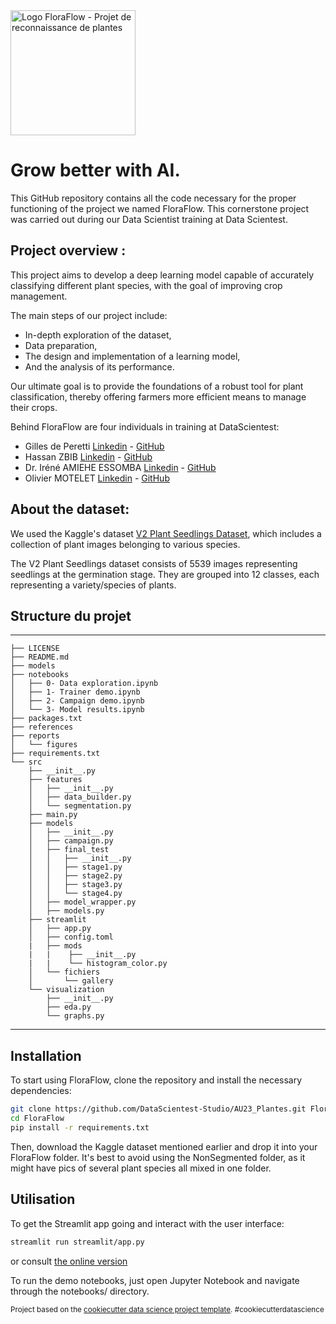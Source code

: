 <img src="https://github.com/gillesdeperetti/AU23_Plantes/blob/2d0e389b6e574a52350fc512aa2243e58541f1bd/src/streamlit/fichiers/FloraFlow.png" alt="Logo FloraFlow - Projet de reconnaissance de plantes" width="200" height="200">

# Grow better with AI.

This GitHub repository contains all the code necessary for the proper functioning of the project we named FloraFlow. This cornerstone project was carried out during our Data Scientist training at Data Scientest.

## Project overview :
This project aims to develop a deep learning model capable of accurately classifying different plant species, with the goal of improving crop management.

The main steps of our project include:

- In-depth exploration of the dataset,
- Data preparation,
- The design and implementation of a learning model,
- And the analysis of its performance.

Our ultimate goal is to provide the foundations of a robust tool for plant classification, thereby offering farmers more efficient means to manage their crops.

Behind FloraFlow are four individuals in training at DataScientest:

- Gilles de Peretti [Linkedin](https://www.linkedin.com/in/gilles-de-peretti-8219425a/) - [GitHub](https://github.com/gillesdeperetti)
- Hassan ZBIB [Linkedin](https://www.linkedin.com/in/zbib-hassan-a34573272/) - [GitHub](https://github.com/Haszb)
- Dr. Iréné AMIEHE ESSOMBA [Linkedin](https://www.linkedin.com/in/amiehe-essomba "Amiehe Essomba") - [GitHub](https://github.com/amiehe-essomba "Amiehe Essomba")
- Olivier MOTELET [Linkedin](#) - [GitHub](#)

## About the dataset: 

We used the Kaggle's dataset [V2 Plant Seedlings Dataset](https://www.kaggle.com/datasets/vbookshelf/v2-plant-seedlings-dataset), which includes a collection of plant images belonging to various species.

The V2 Plant Seedlings dataset consists of 5539 images representing seedlings at the germination stage. They are grouped into 12 classes, each representing a variety/species of plants.

## Structure du projet
------------

    ├── LICENSE
    ├── README.md
    ├── models
    ├── notebooks
    │   ├── 0- Data exploration.ipynb
    │   ├── 1- Trainer demo.ipynb
    │   ├── 2- Campaign demo.ipynb
    │   └── 3- Model results.ipynb
    ├── packages.txt
    ├── references
    ├── reports
    │   └── figures
    ├── requirements.txt
    └── src
        ├── __init__.py
        ├── features
        │   ├── __init__.py
        │   ├── data_builder.py
        │   └── segmentation.py
        ├── main.py
        ├── models
        │   ├── __init__.py
        │   ├── campaign.py
        │   ├── final_test
        │   │   ├── __init__.py
        │   │   ├── stage1.py
        │   │   ├── stage2.py
        │   │   ├── stage3.py
        │   │   └── stage4.py
        │   ├── model_wrapper.py
        │   ├── models.py
        ├── streamlit
        │   ├── app.py
        │   ├── config.toml
        |   ├── mods
        |   |    ├── __init__.py
        |   |    └── histogram_color.py
        │   └── fichiers
        │       └── gallery
        └── visualization
            ├── __init__.py
            ├── eda.py
            └── graphs.py

--------

## Installation

To start using FloraFlow, clone the repository and install the necessary dependencies:

```bash
git clone https://github.com/DataScientest-Studio/AU23_Plantes.git FloraFlow
cd FloraFlow
pip install -r requirements.txt
```

Then, download the Kaggle dataset mentioned earlier and drop it into your FloraFlow folder. It's best to avoid using the NonSegmented folder, as it might have pics of several plant species all mixed in one folder.

## Utilisation

To get the Streamlit app going and interact with the user interface:

```bash
streamlit run streamlit/app.py 
```

or consult [the online version](#)

To run the demo notebooks, just open Jupyter Notebook and navigate through the notebooks/ directory.


<p><small>Project based on the <a target="_blank" href="https://drivendata.github.io/cookiecutter-data-science/">cookiecutter data science project template</a>. #cookiecutterdatascience</small></p>
